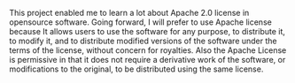 This project enabled me to learn a lot about Apache 2.0 license in opensource software. Going forward, I will prefer to use Apache license because It allows users to use the software for any purpose, to distribute it, to modify it, and to distribute modified versions of the software under the terms of the license, without concern for royalties. Also the Apache License is permissive in that it does not require a derivative work of the software, or modifications to the original, to be distributed using the same license. 
